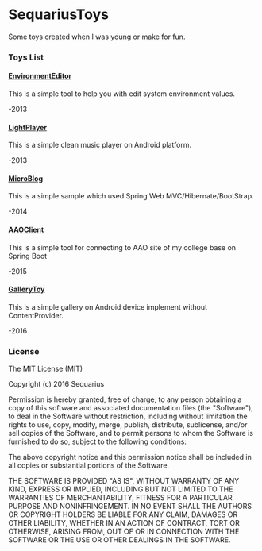 # SequariusToys
Some toys created when I was young or make for fun.
### Toys List
#### [EnvironmentEditor](https://github.com/sequarius/SequariusToys/tree/master/EnviromentEditor)
This is a simple tool to help you with edit system environment values.


-2013
#### [LightPlayer](https://github.com/sequarius/SequariusToys/tree/master/LightPlayer)
This is a simple clean music player on Android platform.


-2013

#### [MicroBlog](https://github.com/sequarius/SequariusToys/tree/master/MicroBlog)
This is a simple sample which used Spring Web MVC/Hibernate/BootStrap.


-2014
#### [AAOClient](https://github.com/sequarius/SequariusToys/tree/master/AAOClient)
This is a simple tool for connecting to AAO site of my college base on Spring Boot


-2015
#### [GalleryToy](https://github.com/sequarius/SequariusToys/tree/master/GalleryToy)
This is a simple gallery on Android device implement without ContentProvider.

-2016
### License
The MIT License (MIT)

Copyright (c) 2016 Sequarius

Permission is hereby granted, free of charge, to any person obtaining a copy
of this software and associated documentation files (the "Software"), to deal
in the Software without restriction, including without limitation the rights
to use, copy, modify, merge, publish, distribute, sublicense, and/or sell
copies of the Software, and to permit persons to whom the Software is
furnished to do so, subject to the following conditions:

The above copyright notice and this permission notice shall be included in all
copies or substantial portions of the Software.

THE SOFTWARE IS PROVIDED "AS IS", WITHOUT WARRANTY OF ANY KIND, EXPRESS OR
IMPLIED, INCLUDING BUT NOT LIMITED TO THE WARRANTIES OF MERCHANTABILITY,
FITNESS FOR A PARTICULAR PURPOSE AND NONINFRINGEMENT. IN NO EVENT SHALL THE
AUTHORS OR COPYRIGHT HOLDERS BE LIABLE FOR ANY CLAIM, DAMAGES OR OTHER
LIABILITY, WHETHER IN AN ACTION OF CONTRACT, TORT OR OTHERWISE, ARISING FROM,
OUT OF OR IN CONNECTION WITH THE SOFTWARE OR THE USE OR OTHER DEALINGS IN THE
SOFTWARE.
